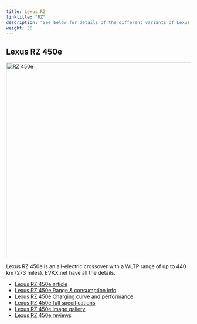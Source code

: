 ```yaml
---
title: Lexus RZ
linktitle: "RZ"
description: "See below for details of the different variants of Lexus RZ"
weight: 30
---
```

## Lexus RZ 450e

<a href="/models/lexus/rz/rz_450e/"><img src="https://media.evkx.net/multimedia/models/lexus/rz/rz_450e/main_1_st.jpg" width="800" height="533" alt="RZ 450e" ></a>

Lexus RZ 450e is an all-electric crossover with a WLTP range of up to 440 km (273 miles). EVKX.net have all the details. 

- [Lexus RZ 450e article](/models/lexus/rz/rz_450e/)
- [Lexus RZ 450e Range & consumption info](/models/lexus/rz/rz_450e//rangeandconsumption)
- [Lexus RZ 450e Charging curve and performance](/models/lexus/rz/rz_450e//chargingcurve)
- [Lexus RZ 450e full specifications](/models/lexus/rz/rz_450e//specifications)
- [Lexus RZ 450e image gallery](/models/lexus/rz/rz_450e//gallery)
- [Lexus RZ 450e reviews](/models/lexus/rz/rz_450e//reviews)

